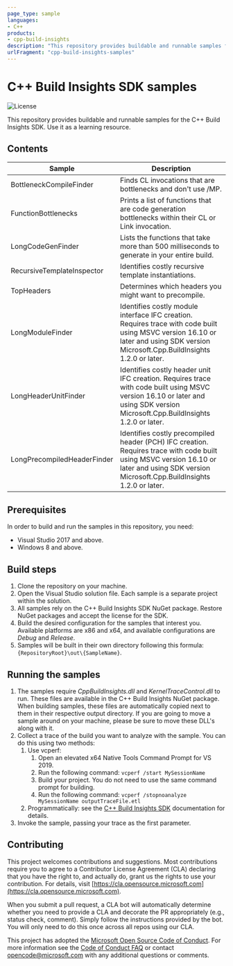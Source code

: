 ```yaml
---
page_type: sample
languages:
- C++
products:
- cpp-build-insights
description: "This repository provides buildable and runnable samples for the C++ Build Insights SDK. Use it as a learning resource."
urlFragment: "cpp-build-insights-samples"
---
```


# C++ Build Insights SDK samples

![License](https://img.shields.io/badge/license-MIT-green.svg)

This repository provides buildable and runnable samples for the C++ Build Insights SDK. Use it as a learning resource.

## Contents

| Sample            | Description                                |
|-------------------|--------------------------------------------|
| BottleneckCompileFinder | Finds CL invocations that are bottlenecks and don't use /MP. |
| FunctionBottlenecks | Prints a list of functions that are code generation bottlenecks within their CL or Link invocation. |
| LongCodeGenFinder | Lists the functions that take more than 500 milliseconds to generate in your entire build. |
| RecursiveTemplateInspector | Identifies costly recursive template instantiations. |
| TopHeaders | Determines which headers you might want to precompile. |
| LongModuleFinder | Identifies costly module interface IFC creation. Requires trace with code built using MSVC version 16.10 or later and using SDK version Microsoft.Cpp.BuildInsights 1.2.0 or later. |
| LongHeaderUnitFinder | Identifies costly header unit IFC creation. Requires trace with code built using MSVC version 16.10 or later and using SDK version Microsoft.Cpp.BuildInsights 1.2.0 or later. |
| LongPrecompiledHeaderFinder | Identifies costly precompiled header (PCH) IFC creation. Requires trace with code built using MSVC version 16.10 or later and using SDK version Microsoft.Cpp.BuildInsights 1.2.0 or later. |

## Prerequisites

In order to build and run the samples in this repository, you need:

- Visual Studio 2017 and above.
- Windows 8 and above.

## Build steps

1. Clone the repository on your machine.
1. Open the Visual Studio solution file. Each sample is a separate project within the solution.
1. All samples rely on the C++ Build Insights SDK NuGet package. Restore NuGet packages and accept the license for the SDK.
1. Build the desired configuration for the samples that interest you. Available platforms are x86 and x64, and available configurations are *Debug* and *Release*.
1. Samples will be built in their own directory following this formula: `{RepositoryRoot}\out\{SampleName}`.

## Running the samples

1. The samples require *CppBuildInsights.dll* and *KernelTraceControl.dll* to run. These files are available in the C++ Build Insights NuGet package. When building samples, these files are automatically copied next to them in their respective output directory. If you are going to move a sample around on your machine, please be sure to move these DLL's along with it.
1. Collect a trace of the build you want to analyze with the sample. You can do this using two methods:
    1. Use vcperf:
        1. Open an elevated x64 Native Tools Command Prompt for VS 2019.
        1. Run the following command: `vcperf /start MySessionName`
        1. Build your project. You do not need to use the same command prompt for building.
        1. Run the following command: `vcperf /stopnoanalyze MySessionName outputTraceFile.etl`
    1. Programmatically: see the [C++ Build Insights SDK](https://docs.microsoft.com/cpp/build-insights/reference/sdk/overview?view=vs-2019) documentation for details.
1. Invoke the sample, passing your trace as the first parameter.

## Contributing

This project welcomes contributions and suggestions.  Most contributions require you to agree to a Contributor License Agreement (CLA) declaring that you have the right to, and actually do, grant us the rights to use your contribution. For details, visit [https://cla.opensource.microsoft.com](https://cla.opensource.microsoft.com).

When you submit a pull request, a CLA bot will automatically determine whether you need to provide a CLA and decorate the PR appropriately (e.g., status check, comment). Simply follow the instructions provided by the bot. You will only need to do this once across all repos using our CLA.

This project has adopted the [Microsoft Open Source Code of Conduct](https://opensource.microsoft.com/codeofconduct/). For more information see the [Code of Conduct FAQ](https://opensource.microsoft.com/codeofconduct/faq/) or contact [opencode@microsoft.com](mailto:opencode@microsoft.com) with any additional questions or comments.
